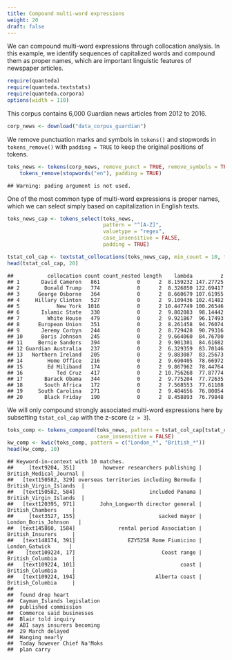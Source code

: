 ```yaml
---
title: Compound multi-word expressions
weight: 20
draft: false
---
```


We can compound multi-word expressions through collocation analysis. In this example, we identify sequences of capitalized words and compound them as proper names, which are important linguistic features of newspaper articles.


```r
require(quanteda)
require(quanteda.textstats)
require(quanteda.corpora)
options(width = 110)
```

This corpus contains 6,000 Guardian news articles from 2012 to 2016.


```r
corp_news <- download("data_corpus_guardian")
```





We remove punctuation marks and symbols in `tokens()` and stopwords in `tokens_remove()` with `padding = TRUE` to keep the original positions of tokens. 


```r
toks_news <- tokens(corp_news, remove_punct = TRUE, remove_symbols = TRUE, padding = TRUE) %>% 
    tokens_remove(stopwords("en"), padding = TRUE)
```

```
## Warning: pading argument is not used.
```

One of the most common type of multi-word expressions is proper names, which we can select simply based on capitalization in English texts.


```r
toks_news_cap <- tokens_select(toks_news, 
                               pattern = "^[A-Z]",
                               valuetype = "regex",
                               case_insensitive = FALSE, 
                               padding = TRUE)

tstat_col_cap <- textstat_collocations(toks_news_cap, min_count = 10, tolower = FALSE)
head(tstat_col_cap, 20)
```

```
##           collocation count count_nested length    lambda         z
## 1       David Cameron   861            0      2  8.159232 147.27725
## 2        Donald Trump   774            0      2  8.326850 122.69417
## 3      George Osborne   364            0      2  8.660679 107.61955
## 4     Hillary Clinton   527            0      2  9.109436 102.41482
## 5            New York  1016            0      2 10.447749 100.26546
## 6       Islamic State   330            0      2  9.802083  98.14442
## 7         White House   479            0      2  9.921867  96.17493
## 8      European Union   351            0      2  8.261458  94.76074
## 9       Jeremy Corbyn   244            0      2  8.729428  90.79316
## 10      Boris Johnson   245            0      2  9.664060  84.76700
## 11     Bernie Sanders   394            0      2  9.901301  84.61682
## 12 Guardian Australia   237            0      2  6.329359  83.70146
## 13   Northern Ireland   205            0      2  9.883087  83.25673
## 14        Home Office   216            0      2  9.690405  78.66972
## 15        Ed Miliband   174            0      2  9.867962  78.44764
## 16           Ted Cruz   417            0      2 10.756268  77.87774
## 17       Barack Obama   344            0      2  9.775204  77.72635
## 18       South Africa   172            0      2  7.568553  77.61108
## 19     South Carolina   271            0      2  9.404656  76.80054
## 20       Black Friday   190            0      2  8.458893  76.79848
```

We will only compound strongly associated multi-word expressions here by subsetting `tstat_col_cap` with the z-score (`z > 3`).


```r
toks_comp <- tokens_compound(toks_news, pattern = tstat_col_cap[tstat_col_cap$z > 3], 
                             case_insensitive = FALSE)
kw_comp <- kwic(toks_comp, pattern = c("London_*", "British_*"))
head(kw_comp, 10)
```

```
## Keyword-in-context with 10 matches.                                                                                      
##     [text9204, 351]         however researchers publishing | British_Medical_Journal |
##   [text150582, 329] overseas territories including Bermuda | British_Virgin_Islands  |
##   [text150582, 584]                        included Panama | British_Virgin_Islands  |
##   [text120395, 971]        John_Longworth director general |    British_Chambers     |
##     [text3527, 155]                           sacked mayor |  London_Boris_Johnson   |
##  [text145860, 1584]              rental period Association |    British_Insurers     |
##   [text148174, 391]                 EZY5258 Rome Fiumicino |     London_Gatwick      |
##    [text109224, 17]                            Coast range |    British_Columbia     |
##   [text109224, 101]                                  coast |    British_Columbia     |
##   [text109224, 194]                          Alberta coast |    British_Columbia     |
##                             
##  found drop heart           
##  Cayman_Islands legislation 
##  published commission       
##  Commerce said businesses   
##  Blair told inquiry         
##  ABI says insurers becoming 
##  29 March delayed           
##  Hanging nearly             
##  Today however Chief Na'Moks
##  plan carry
```
